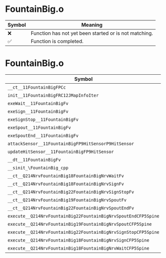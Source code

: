 # FountainBig.o
| Symbol | Meaning 
| ------------- | ------------- 
| :x: | Function has not yet been started or is not matching. 
| :white_check_mark: | Function is completed. 


# FountainBig.o
| Symbol | Decompiled? |
| ------------- | ------------- |
| `__ct__11FountainBigFPCc` | :x: |
| `init__11FountainBigFRC12JMapInfoIter` | :x: |
| `exeWait__11FountainBigFv` | :x: |
| `exeSign__11FountainBigFv` | :x: |
| `exeSignStop__11FountainBigFv` | :x: |
| `exeSpout__11FountainBigFv` | :x: |
| `exeSpoutEnd__11FountainBigFv` | :x: |
| `attackSensor__11FountainBigFP9HitSensorP9HitSensor` | :x: |
| `updateHitSensor__11FountainBigFP9HitSensor` | :x: |
| `__dt__11FountainBigFv` | :x: |
| `__sinit_\FountainBig_cpp` | :x: |
| `__ct__Q214NrvFountainBig18FountainBigNrvWaitFv` | :x: |
| `__ct__Q214NrvFountainBig18FountainBigNrvSignFv` | :x: |
| `__ct__Q214NrvFountainBig22FountainBigNrvSignStopFv` | :x: |
| `__ct__Q214NrvFountainBig19FountainBigNrvSpoutFv` | :x: |
| `__ct__Q214NrvFountainBig22FountainBigNrvSpoutEndFv` | :x: |
| `execute__Q214NrvFountainBig22FountainBigNrvSpoutEndCFP5Spine` | :x: |
| `execute__Q214NrvFountainBig19FountainBigNrvSpoutCFP5Spine` | :x: |
| `execute__Q214NrvFountainBig22FountainBigNrvSignStopCFP5Spine` | :x: |
| `execute__Q214NrvFountainBig18FountainBigNrvSignCFP5Spine` | :x: |
| `execute__Q214NrvFountainBig18FountainBigNrvWaitCFP5Spine` | :x: |
